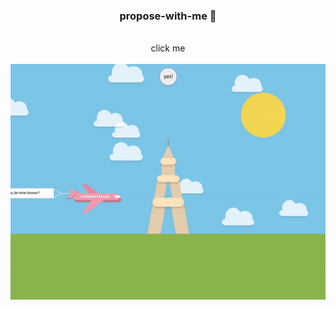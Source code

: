 <h3 align="center">propose-with-me 💌</h3>
<br>
<p style="text-align: center; margin: 0;">
  <a href="https://main--proposewithme.netlify.app" style="text-decoration: none; color: inherit;">click me</a>
</p>
<br>
<div align="center">
  <img src="proposewm.gif" alt="Propose with Me" />
</div>
